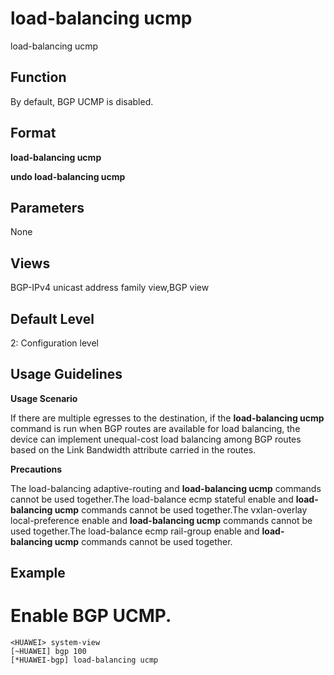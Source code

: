 load-balancing ucmp
===================

load-balancing ucmp

Function
--------

By default, BGP UCMP is disabled.


Format
------

**load-balancing ucmp**

**undo load-balancing ucmp**


Parameters
----------

None

Views
-----

BGP-IPv4 unicast address family view,BGP view


Default Level
-------------

2: Configuration level


Usage Guidelines
----------------

**Usage Scenario**



If there are multiple egresses to the destination, if the **load-balancing ucmp** command is run when BGP routes are available for load balancing, the device can implement unequal-cost load balancing among BGP routes based on the Link Bandwidth attribute carried in the routes.



**Precautions**



The load-balancing adaptive-routing and **load-balancing ucmp** commands cannot be used together.The load-balance ecmp stateful enable and **load-balancing ucmp** commands cannot be used together.The vxlan-overlay local-preference enable and **load-balancing ucmp** commands cannot be used together.The load-balance ecmp rail-group enable and **load-balancing ucmp** commands cannot be used together.




Example
-------

# Enable BGP UCMP.
```
<HUAWEI> system-view
[~HUAWEI] bgp 100
[*HUAWEI-bgp] load-balancing ucmp

```